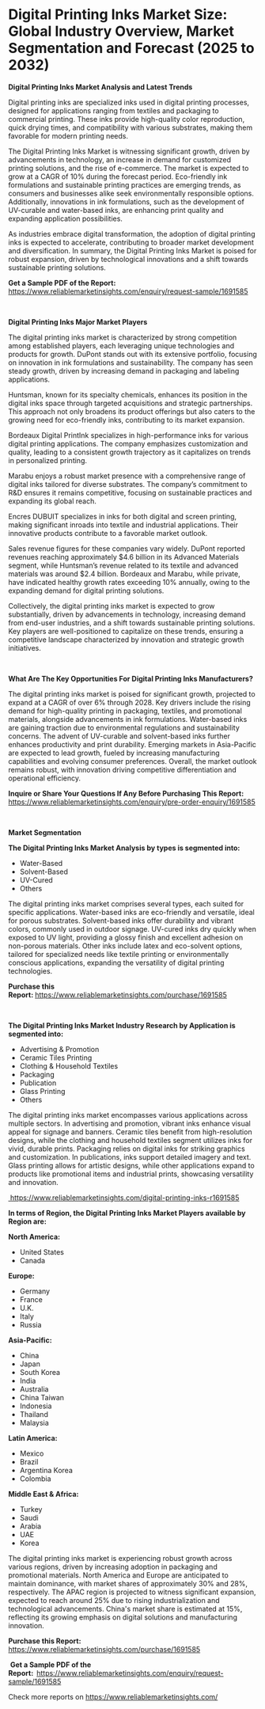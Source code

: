 <p><h1>Digital Printing Inks Market Size: Global Industry Overview, Market Segmentation and Forecast (2025 to 2032)</h1></p><p><strong>Digital Printing Inks Market Analysis and Latest Trends</strong></p>
<p><p>Digital printing inks are specialized inks used in digital printing processes, designed for applications ranging from textiles and packaging to commercial printing. These inks provide high-quality color reproduction, quick drying times, and compatibility with various substrates, making them favorable for modern printing needs. </p><p>The Digital Printing Inks Market is witnessing significant growth, driven by advancements in technology, an increase in demand for customized printing solutions, and the rise of e-commerce. The market is expected to grow at a CAGR of 10% during the forecast period. Eco-friendly ink formulations and sustainable printing practices are emerging trends, as consumers and businesses alike seek environmentally responsible options. Additionally, innovations in ink formulations, such as the development of UV-curable and water-based inks, are enhancing print quality and expanding application possibilities. </p><p>As industries embrace digital transformation, the adoption of digital printing inks is expected to accelerate, contributing to broader market development and diversification. In summary, the Digital Printing Inks Market is poised for robust expansion, driven by technological innovations and a shift towards sustainable printing solutions.</p></p>
<p><strong>Get a Sample PDF of the Report:&nbsp;</strong> <a href="https://www.reliablemarketinsights.com/enquiry/request-sample/1691585?utm_campaign=1894&utm_medium=2&utm_source=Github&utm_content=ia&utm_term=31032025&utm_id=digital-printing-inks">https://www.reliablemarketinsights.com/enquiry/request-sample/1691585</a></p>
<p>&nbsp;</p>
<p><strong>Digital Printing Inks Major Market Players</strong></p>
<p><p>The digital printing inks market is characterized by strong competition among established players, each leveraging unique technologies and products for growth. DuPont stands out with its extensive portfolio, focusing on innovation in ink formulations and sustainability. The company has seen steady growth, driven by increasing demand in packaging and labeling applications.</p><p>Huntsman, known for its specialty chemicals, enhances its position in the digital inks space through targeted acquisitions and strategic partnerships. This approach not only broadens its product offerings but also caters to the growing need for eco-friendly inks, contributing to its market expansion.</p><p>Bordeaux Digital PrintInk specializes in high-performance inks for various digital printing applications. The company emphasizes customization and quality, leading to a consistent growth trajectory as it capitalizes on trends in personalized printing.</p><p>Marabu enjoys a robust market presence with a comprehensive range of digital inks tailored for diverse substrates. The company’s commitment to R&D ensures it remains competitive, focusing on sustainable practices and expanding its global reach.</p><p>Encres DUBUIT specializes in inks for both digital and screen printing, making significant inroads into textile and industrial applications. Their innovative products contribute to a favorable market outlook.</p><p>Sales revenue figures for these companies vary widely. DuPont reported revenues reaching approximately $4.6 billion in its Advanced Materials segment, while Huntsman’s revenue related to its textile and advanced materials was around $2.4 billion. Bordeaux and Marabu, while private, have indicated healthy growth rates exceeding 10% annually, owing to the expanding demand for digital printing solutions.</p><p>Collectively, the digital printing inks market is expected to grow substantially, driven by advancements in technology, increasing demand from end-user industries, and a shift towards sustainable printing solutions. Key players are well-positioned to capitalize on these trends, ensuring a competitive landscape characterized by innovation and strategic growth initiatives.</p></p>
<p>&nbsp;</p>
<p><strong>What Are The Key Opportunities For Digital Printing Inks Manufacturers?</strong></p>
<p><p>The digital printing inks market is poised for significant growth, projected to expand at a CAGR of over 6% through 2028. Key drivers include the rising demand for high-quality printing in packaging, textiles, and promotional materials, alongside advancements in ink formulations. Water-based inks are gaining traction due to environmental regulations and sustainability concerns. The advent of UV-curable and solvent-based inks further enhances productivity and print durability. Emerging markets in Asia-Pacific are expected to lead growth, fueled by increasing manufacturing capabilities and evolving consumer preferences. Overall, the market outlook remains robust, with innovation driving competitive differentiation and operational efficiency.</p></p>
<p><strong>Inquire or Share Your Questions If Any Before Purchasing This Report:</strong> <a href="https://www.reliablemarketinsights.com/enquiry/pre-order-enquiry/1691585?utm_campaign=1894&utm_medium=2&utm_source=Github&utm_content=ia&utm_term=31032025&utm_id=digital-printing-inks">https://www.reliablemarketinsights.com/enquiry/pre-order-enquiry/1691585</a></p>
<p>&nbsp;</p>
<p><strong>Market Segmentation</strong></p>
<p><strong>The Digital Printing Inks Market Analysis by types is segmented into:</strong></p>
<p><ul><li>Water-Based</li><li>Solvent-Based</li><li>UV-Cured</li><li>Others</li></ul></p>
<p><p>The digital printing inks market comprises several types, each suited for specific applications. Water-based inks are eco-friendly and versatile, ideal for porous substrates. Solvent-based inks offer durability and vibrant colors, commonly used in outdoor signage. UV-cured inks dry quickly when exposed to UV light, providing a glossy finish and excellent adhesion on non-porous materials. Other inks include latex and eco-solvent options, tailored for specialized needs like textile printing or environmentally conscious applications, expanding the versatility of digital printing technologies.</p></p>
<p><strong>Purchase this Report:&nbsp;</strong><a href="https://www.reliablemarketinsights.com/purchase/1691585?utm_campaign=1894&utm_medium=2&utm_source=Github&utm_content=ia&utm_term=31032025&utm_id=digital-printing-inks">https://www.reliablemarketinsights.com/purchase/1691585</a></p>
<p>&nbsp;</p>
<p><strong>The Digital Printing Inks Market Industry Research by Application is segmented into:</strong></p>
<p><ul><li>Advertising & Promotion</li><li>Ceramic Tiles Printing</li><li>Clothing & Household Textiles</li><li>Packaging</li><li>Publication</li><li>Glass Printing</li><li>Others</li></ul></p>
<p><p>The digital printing inks market encompasses various applications across multiple sectors. In advertising and promotion, vibrant inks enhance visual appeal for signage and banners. Ceramic tiles benefit from high-resolution designs, while the clothing and household textiles segment utilizes inks for vivid, durable prints. Packaging relies on digital inks for striking graphics and customization. In publications, inks support detailed imagery and text. Glass printing allows for artistic designs, while other applications expand to products like promotional items and industrial prints, showcasing versatility and innovation.</p></p>
<p><a href="https://www.reliablemarketinsights.com/digital-printing-inks-r1691585?utm_campaign=1894&utm_medium=2&utm_source=Github&utm_content=ia&utm_term=31032025&utm_id=digital-printing-inks">&nbsp;https://www.reliablemarketinsights.com/digital-printing-inks-r1691585</a></p>
<p><strong>In terms of Region, the Digital Printing Inks Market Players available by Region are:</strong></p>
<p>
    <p> <strong> North America: </strong>
        <ul>
            <li>United States</li>
            <li>Canada</li>
        </ul>
        </p> 
    <p> <strong> Europe: </strong>
        <ul>
            <li>Germany</li>
            <li>France</li>
            <li>U.K.</li>
            <li>Italy</li>
            <li>Russia</li>
        </ul>
        </p> 
    <p> <strong> Asia-Pacific: </strong>
        <ul>
            <li>China</li>
            <li>Japan</li>
            <li>South Korea</li>
            <li>India</li>
            <li>Australia</li>
            <li>China Taiwan</li>
            <li>Indonesia</li>
            <li>Thailand</li>
            <li>Malaysia</li>
        </ul>
        </p> 
    <p> <strong> Latin America: </strong>
        <ul>
            <li>Mexico</li>
            <li>Brazil</li>
            <li>Argentina Korea</li>
            <li>Colombia</li>
        </ul>
        </p> 
    <p> <strong> Middle East & Africa: </strong>
        <ul>
            <li>Turkey</li>
            <li>Saudi</li>
            <li>Arabia</li>
            <li>UAE</li>
            <li>Korea</li>
        </ul>
    </p>
    </p>
<p><p>The digital printing inks market is experiencing robust growth across various regions, driven by increasing adoption in packaging and promotional materials. North America and Europe are anticipated to maintain dominance, with market shares of approximately 30% and 28%, respectively. The APAC region is projected to witness significant expansion, expected to reach around 25% due to rising industrialization and technological advancements. China's market share is estimated at 15%, reflecting its growing emphasis on digital solutions and manufacturing innovation.</p></p>
<p><strong>Purchase this Report: </strong><a href="https://www.reliablemarketinsights.com/purchase/1691585?utm_campaign=1894&utm_medium=2&utm_source=Github&utm_content=ia&utm_term=31032025&utm_id=digital-printing-inks">https://www.reliablemarketinsights.com/purchase/1691585</a></p>
<p>&nbsp;<strong>Get a Sample PDF of the Report:&nbsp;&nbsp;</strong><a href="https://www.reliablemarketinsights.com/enquiry/request-sample/1691585?utm_campaign=1894&utm_medium=2&utm_source=Github&utm_content=ia&utm_term=31032025&utm_id=digital-printing-inks">https://www.reliablemarketinsights.com/enquiry/request-sample/1691585</a></p>
<p><strong></strong></p>
<p>Check more reports on <a href="https://www.reliablemarketinsights.com/?utm_campaign=1894&utm_medium=2&utm_source=Github&utm_content=ia&utm_term=31032025&utm_id=digital-printing-inks">https://www.reliablemarketinsights.com/</a></p>